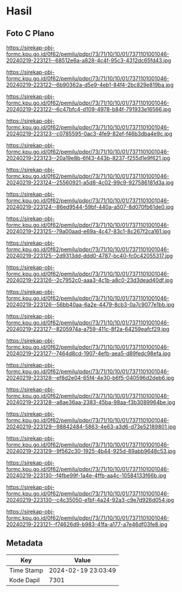 # Hasil

## Foto C Plano

https://sirekap-obj-formc.kpu.go.id/0f62/pemilu/pdpr/73/71/10/10/01/7371101001046-20240219-223121--68512e6a-a828-4c4f-95c3-4312dc65fd43.jpg

https://sirekap-obj-formc.kpu.go.id/0f62/pemilu/pdpr/73/71/10/10/01/7371101001046-20240219-223122--6b90362a-d5e9-4eb1-84f4-2bc829e819ba.jpg

https://sirekap-obj-formc.kpu.go.id/0f62/pemilu/pdpr/73/71/10/10/01/7371101001046-20240219-223122--6c47bfc4-d109-4978-b84f-791933e16566.jpg

https://sirekap-obj-formc.kpu.go.id/0f62/pemilu/pdpr/73/71/10/10/01/7371101001046-20240219-223123--c0785595-0ac3-4fe9-82ef-f46b3dba4e9c.jpg

https://sirekap-obj-formc.kpu.go.id/0f62/pemilu/pdpr/73/71/10/10/01/7371101001046-20240219-223123--20a19e8b-6f43-443b-8237-f255d1e9f621.jpg

https://sirekap-obj-formc.kpu.go.id/0f62/pemilu/pdpr/73/71/10/10/01/7371101001046-20240219-223124--25560921-a5d8-4c02-99c9-927586181d3a.jpg

https://sirekap-obj-formc.kpu.go.id/0f62/pemilu/pdpr/73/71/10/10/01/7371101001046-20240219-223124--86ed9544-59bf-440a-a507-8d070fb61de0.jpg

https://sirekap-obj-formc.kpu.go.id/0f62/pemilu/pdpr/73/71/10/10/01/7371101001046-20240219-223125--79a00aad-e69a-4c47-83c1-8c267f2ca161.jpg

https://sirekap-obj-formc.kpu.go.id/0f62/pemilu/pdpr/73/71/10/10/01/7371101001046-20240219-223125--2d9313dd-ddd0-4787-bc40-fc0c42055317.jpg

https://sirekap-obj-formc.kpu.go.id/0f62/pemilu/pdpr/73/71/10/10/01/7371101001046-20240219-223126--2c7952c0-aaa3-4c1b-a8c0-23d3dead40df.jpg

https://sirekap-obj-formc.kpu.go.id/0f62/pemilu/pdpr/73/71/10/10/01/7371101001046-20240219-223126--56bb40aa-6a2e-4479-8cb3-0a7c9077e1bb.jpg

https://sirekap-obj-formc.kpu.go.id/0f62/pemilu/pdpr/73/71/10/10/01/7371101001046-20240219-223127--8205974a-a759-411c-8f2a-64259eafcf29.jpg

https://sirekap-obj-formc.kpu.go.id/0f62/pemilu/pdpr/73/71/10/10/01/7371101001046-20240219-223127--7464d8cd-1907-4efb-aea5-d89fedc98efa.jpg

https://sirekap-obj-formc.kpu.go.id/0f62/pemilu/pdpr/73/71/10/10/01/7371101001046-20240219-223128--ef8d2e04-65f4-4e30-b6f5-040596d2deb6.jpg

https://sirekap-obj-formc.kpu.go.id/0f62/pemilu/pdpr/73/71/10/10/01/7371101001046-20240219-223128--a8ae36aa-2383-45ba-98aa-f3b3089964be.jpg

https://sirekap-obj-formc.kpu.go.id/0f62/pemilu/pdpr/73/71/10/10/01/7371101001046-20240219-223129--98842484-5863-4e63-a3d6-d73e52189801.jpg

https://sirekap-obj-formc.kpu.go.id/0f62/pemilu/pdpr/73/71/10/10/01/7371101001046-20240219-223129--9f562c30-1925-4b44-925d-89abb9648c53.jpg

https://sirekap-obj-formc.kpu.go.id/0f62/pemilu/pdpr/73/71/10/10/01/7371101001046-20240219-223130--f4fbe99f-1a4e-4ffb-aa4c-10584133f66b.jpg

https://sirekap-obj-formc.kpu.go.id/0f62/pemilu/pdpr/73/71/10/10/01/7371101001046-20240219-223130--c4c35050-e1bf-4a24-92a3-c9e7d926d054.jpg

https://sirekap-obj-formc.kpu.go.id/0f62/pemilu/pdpr/73/71/10/10/01/7371101001046-20240219-223121--f74626d9-b983-41fa-a177-a7e46df03fe8.jpg


## Metadata

| Key        | Value               |
| ---------- | ------------------- |
| Time Stamp | 2024-02-19 23:03:49 |
| Kode Dapil | 7301                |



